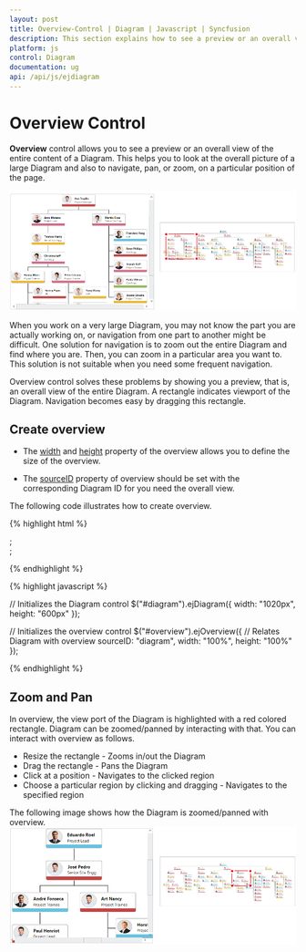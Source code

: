 ```yaml
---
layout: post
title: Overview-Control | Diagram | Javascript | Syncfusion
description: This section explains how to see a preview or an overall view of the entire content of a ejDiagram.
platform: js
control: Diagram
documentation: ug
api: /api/js/ejdiagram
---
```



# Overview Control

**Overview** control allows you to see a preview or an overall view of the entire content of a Diagram. This helps you to look at the overall picture of a large Diagram and also to navigate, pan, or zoom, on a particular position of the page.

![](/js/Diagram/Overview-Control_images/Overview-Control_img1.png)

When you work on a very large Diagram, you may not know the part you are actually working on, or navigation from one part to another might be difficult. One solution for navigation is to zoom out the entire Diagram and find where you are. Then, you can zoom in a particular area you want to. This solution is not suitable when you need some frequent navigation.

Overview control solves these problems by showing you a preview, that is, an overall view of the entire Diagram. A rectangle indicates viewport of the Diagram. Navigation becomes easy by dragging this rectangle.

## Create overview

* The [width](/api/js/ejoverview#members:width "width") and [height](/api/js/ejoverview#members:height "height") property of the overview allows you to define the size of the overview.

* The [sourceID](/api/js/ejoverview#members:sourceID "sourceID") property of overview should be set with the corresponding Diagram ID for you need the overall view. 

The following code illustrates how to create overview.  

{% highlight html %}

<!--Initializes the Diagram element-->
<div id="diagram"></div>;

<!-- Initializes the overview element -->
<div id="overview"></div>;

{% endhighlight %}

{% highlight javascript %}

// Initializes the Diagram control
$("#diagram").ejDiagram({
	width: "1020px",
	height: "600px"
});

// Initializes the overview control
$("#overview").ejOverview({
	// Relates Diagram with overview
	sourceID: "diagram",
	width: "100%",
	height: "100%"
});

{% endhighlight %}

## Zoom and Pan

In overview, the view port of the Diagram is highlighted with a red colored rectangle. Diagram can be zoomed/panned by interacting with that. You can interact with overview as follows. 

* Resize the rectangle - Zooms in/out the Diagram
* Drag the rectangle - Pans the Diagram
* Click at a position - Navigates to the clicked region
* Choose a particular region by clicking and dragging - Navigates to the specified region

The following image shows how the Diagram is zoomed/panned with overview.
![](/js/Diagram/Overview-Control_images/Overview-Control_img2.png)